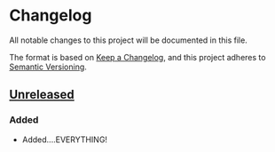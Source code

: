 # Changelog

All notable changes to this project will be documented in this file.

The format is based on [Keep a Changelog](https://keepachangelog.com),
and this project adheres to [Semantic Versioning](https://semver.org).

## [Unreleased]

### Added

- Added....EVERYTHING!

[unreleased]: https://github.com/briancavanaugh/starter-database/compare/v1.1.0...HEAD
